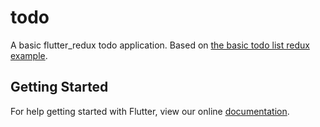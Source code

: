 # todo

A basic flutter_redux todo application.
Based on [the basic todo list redux example](http://redux.js.org/docs/basics/ExampleTodoList.html).

## Getting Started

For help getting started with Flutter, view our online
[documentation](http://flutter.io/).
